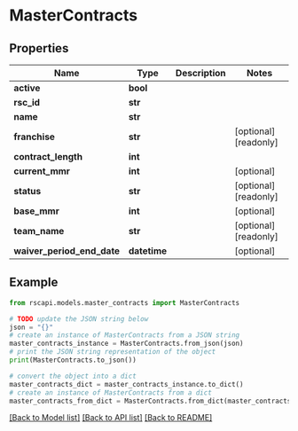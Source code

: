 # MasterContracts


## Properties

Name | Type | Description | Notes
------------ | ------------- | ------------- | -------------
**active** | **bool** |  | 
**rsc_id** | **str** |  | 
**name** | **str** |  | 
**franchise** | **str** |  | [optional] [readonly] 
**contract_length** | **int** |  | 
**current_mmr** | **int** |  | [optional] 
**status** | **str** |  | [optional] [readonly] 
**base_mmr** | **int** |  | [optional] 
**team_name** | **str** |  | [optional] [readonly] 
**waiver_period_end_date** | **datetime** |  | [optional] 

## Example

```python
from rscapi.models.master_contracts import MasterContracts

# TODO update the JSON string below
json = "{}"
# create an instance of MasterContracts from a JSON string
master_contracts_instance = MasterContracts.from_json(json)
# print the JSON string representation of the object
print(MasterContracts.to_json())

# convert the object into a dict
master_contracts_dict = master_contracts_instance.to_dict()
# create an instance of MasterContracts from a dict
master_contracts_from_dict = MasterContracts.from_dict(master_contracts_dict)
```
[[Back to Model list]](../README.md#documentation-for-models) [[Back to API list]](../README.md#documentation-for-api-endpoints) [[Back to README]](../README.md)


